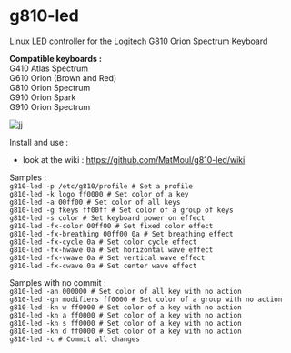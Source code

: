 # g810-led

Linux LED controller for the Logitech G810 Orion Spectrum Keyboard

**Compatible keyboards :**</br>
G410 Atlas Spectrum</br>
G610 Orion (Brown and Red)</br>
G810 Orion Spectrum</br>
G910 Orion Spark</br>
G910 Orion Spectrum

![jj](https://raw.githubusercontent.com/MatMoul/g810-led/master/pictures/logitech_g810-2.jpg)

Install and use :</br>
- look at the wiki : https://github.com/MatMoul/g810-led/wiki

Samples :</br>
`g810-led -p /etc/g810/profile # Set a profile`</br>
`g810-led -k logo ff0000 # Set color of a key`</br>
`g810-led -a 00ff00 # Set color of all keys`</br>
`g810-led -g fkeys ff00ff # Set color of a group of keys`</br>
`g810-led -s color # Set keyboard power on effect`</br>
`g810-led -fx-color 00ff00 # Set fixed color effect`</br>
`g810-led -fx-breathing 00ff00 0a # Set breathing effect`</br>
`g810-led -fx-cycle 0a # Set color cycle effect`</br>
`g810-led -fx-hwave 0a # Set horizontal wave effect`</br>
`g810-led -fx-vwave 0a # Set vertical wave effect`</br>
`g810-led -fx-cwave 0a # Set center wave effect`</br>


Samples with no commit :</br>
`g810-led -an 000000 # Set color of all key with no action`</br>
`g810-led -gn modifiers ff0000 # Set color of a group with no action`</br>
`g810-led -kn w ff0000 # Set color of a key with no action`</br>
`g810-led -kn a ff0000 # Set color of a key with no action`</br>
`g810-led -kn s ff0000 # Set color of a key with no action`</br>
`g810-led -kn d ff0000 # Set color of a key with no action`</br>
`g810-led -c # Commit all changes`</br>
